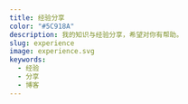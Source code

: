 ```yaml
---
title: 经验分享
color: "#5C918A"
description: 我的知识与经验分享，希望对你有帮助。
slug: experience
image: experience.svg
keywords:
  - 经验
  - 分享
  - 博客
---
```

